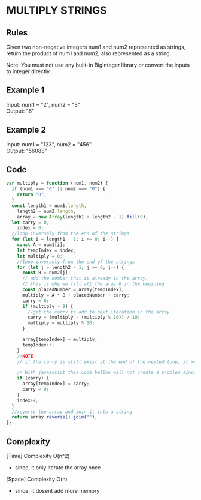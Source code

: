 # MULTIPLY STRINGS

## Rules

Given two non-negative integers num1 and num2 represented as strings, return the product of num1 and num2, also represented as a string.

Note: You must not use any built-in BigInteger library or convert the inputs to integer directly.

## Example 1

Input: num1 = "2", num2 = "3"<br>
Output: "6"<br>

## Example 2

Input: num1 = "123", num2 = "456"<br>
Output: "56088"<br>

## Code

```javascript
var multiply = function (num1, num2) {
  if (num1 === "0" || num2 === "0") {
    return "0";
  }
  const length1 = num1.length,
    length2 = num2.length,
    array = new Array(length1 + length2 - 1).fill(0);
  let carry = 0,
    index = 0;
  //loop inversely from the end of the strings
  for (let i = length1 - 1; i >= 0; i--) {
    const A = num1[i];
    let tempIndex = index;
    let multiply = 0;
    //loop inversely from the end of the strings
    for (let j = length2 - 1; j >= 0; j--) {
      const B = num2[j];
      // add the number that is already in the array,
      // this is why we fill all the aray 0 in the begining
      const placedNumber = array[tempIndex];
      multiply = A * B + placedNumber + carry;
      carry = 0;
      if (multiply > 9) {
        //get the carry to add to next iteration in the array
        carry = (multiply - (multiply % 10)) / 10;
        multiply = multiply % 10;
      }

      array[tempIndex] = multiply;
      tempIndex++;
    }
    //NOTE
    // if the carry is still exist at the end of the nested loop, it meand that we need to add 1 infront

    // With javascript this code bellow will not create a problem since out of index will just considered as push. However this will be a problem in another languafe like python. It will throw an index out of range. hence, we need to create another coditional statement on top.
    if (carry) {
      array[tempIndex] = carry;
      carry = 0;
    }
    index++;
  }
  //reverse the array and join it into a string
  return array.reverse().join("");
};
```

## Complexity

[Time] Complexity O(n^2)

- since, it only iterate the array once

[Space] Complexity O(n)

- since, it dosent add more memory
